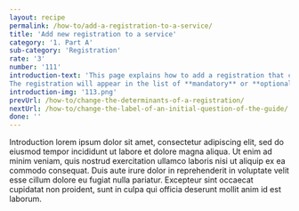 ```yaml
---
layout: recipe
permalink: /how-to/add-a-registration-to-a-service/
title: 'Add new registration to a service'
category: '1. Part A'
sub-category: 'Registration'
rate: '3'
number: '111'
introduction-text: 'This page explains how to add a registration that can be chosen by the user in the guide.<br>
The registration will appear in the list of **mandatory** or **optional** registrations when it determinant is set in the preliminary questions. The user will then be able to select it or leave it unchecked if he/she has already process this registration.<br>A registration must be configured with it certificate(s), requirement(s), cost, etc.'
introduction-img: '113.png'
prevUrl: /how-to/change-the-determinants-of-a-registration/
nextUrl: /how-to/change-the-label-of-an-initial-question-of-the-guide/
done: ''
---
```


Introduction lorem ipsum dolor sit amet, consectetur adipiscing elit, sed do eiusmod tempor incididunt ut labore et dolore magna aliqua. Ut enim ad minim veniam, quis nostrud exercitation ullamco laboris nisi ut aliquip ex ea commodo consequat. Duis aute irure dolor in reprehenderit in voluptate velit esse cillum dolore eu fugiat nulla pariatur. Excepteur sint occaecat cupidatat non proident, sunt in culpa qui officia deserunt mollit anim id est laborum.

